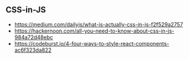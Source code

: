 

## CSS-in-JS

* https://medium.com/dailyjs/what-is-actually-css-in-js-f2f529a2757
* https://hackernoon.com/all-you-need-to-know-about-css-in-js-984a72d48ebc
* https://codeburst.io/4-four-ways-to-style-react-components-ac6f323da822